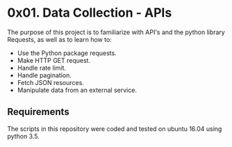 # 0x01. Data Collection - APIs

The purpose of this project is to familiarize with API's and the python library Requests, as well as to learn how to:

- Use the Python package requests.
- Make HTTP GET request.
- Handle rate limit.
- Handle pagination.
- Fetch JSON resources.
- Manipulate data from an external service.

## Requirements

The scripts in this repository were coded and tested on ubuntu 16.04 using python 3.5.

